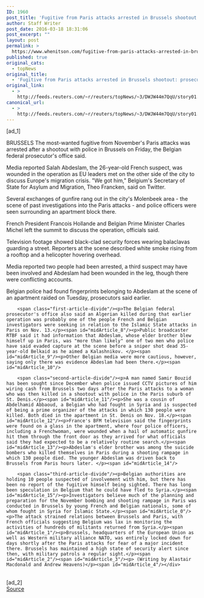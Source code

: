 ```yaml
---
ID: 1960
post_title: 'Fugitive from Paris attacks arrested in Brussels shootout: prosecutor'
author: Staff Writer
post_date: 2016-03-18 18:31:06
post_excerpt: ""
layout: post
permalink: >
  https://www.whenitson.com/fugitive-from-paris-attacks-arrested-in-brussels-shootout-prosecutor/
published: true
original_cats:
  - topNews
original_title:
  - 'Fugitive from Paris attacks arrested in Brussels shootout: prosecutor'
original_link:
  - >
    http://feeds.reuters.com/~r/reuters/topNews/~3/DWJW44m7QqU/story01.htm
canonical_url:
  - >
    http://feeds.reuters.com/~r/reuters/topNews/~3/DWJW44m7QqU/story01.htm
---
```

 [ad_1]
<br><div id="articleText">
<span id="midArticle_start"/>

<span id="midArticle_0"/><span class="focusParagraph" readability="4"><p><span class="articleLocation">BRUSSELS</span> The most-wanted fugitive from November's Paris attacks was arrested after a shootout with police in Brussels on Friday, the Belgian federal prosecutor's office said.</p></span><span id="midArticle_1"/><p>Media reported Salah Abdeslam, the 26-year-old French suspect, was wounded in the operation as EU leaders met on the other side of the city to discuss Europe's migration crisis. "We got him," Belgium's Secretary of State for Asylum and Migration, Theo Francken, said on Twitter.</p><span id="midArticle_2"/><p>Several exchanges of gunfire rang out in the city's Molenbeek area - the scene of past investigations into the Paris attacks - and police officers were seen surrounding an apartment block there.</p><span id="midArticle_3"/><p>French President Francois Hollande and Belgian Prime Minister Charles Michel left the summit to discuss the operation, officials said.     </p><span id="midArticle_4"/><p>Television footage showed black-clad security forces wearing balaclavas guarding a street. Reporters at the scene described white smoke rising from a rooftop and a helicopter hovering overhead.      </p><span id="midArticle_5"/><p>Media reported two people had been arrested, a third suspect may have been involved and Abdeslam had been wounded in the leg, though there were conflicting accounts.</p><span id="midArticle_6"/><p>Belgian police had found fingerprints belonging to Abdeslam at the scene of an apartment raided on Tuesday, prosecutors said earlier.</p><span id="midArticle_7"/>
        
        <span class="first-article-divide"/><p>The Belgian federal prosecutor's office also said an Algerian killed during that earlier operation was probably one of the people French and Belgian investigators were seeking in relation to the Islamic State attacks in Paris on Nov. 13.</p><span id="midArticle_8"/><p>Public broadcaster RTBF said it had information that Abdeslam, whose elder brother blew himself up in Paris, was "more than likely" one of two men who police have said evaded capture at the scene before a sniper shot dead 35-year-old Belkaid as he aimed a Kalashnikov. </p><span id="midArticle_9"/><p>Other Belgian media were more cautious, however, saying only there was evidence Abdeslam had been there.</p><span id="midArticle_10"/>
        
        <span class="second-article-divide"/><p>A man named Samir Bouzid has been sought since December when police issued CCTV pictures of him wiring cash from Brussels two days after the Paris attacks to a woman who was then killed in a shootout with police in the Paris suburb of St. Denis.</p><span id="midArticle_11"/><p>She was a cousin of Abdelhamid Abbaoud, a Belgian who had fought in Syria and is suspected of being a prime organizer of the attacks in which 130 people were killed. Both died in the apartment in St. Denis on Nov. 18.</p><span id="midArticle_12"/><p>France's BFM television said the fingerprints were found on a glass in the apartment, where four police officers, including a Frenchwoman, were wounded when a hail of automatic gunfire hit them through the front door as they arrived for what officials said they had expected to be a relatively routine search.</p><span id="midArticle_13"/><p>Abdeslam's elder brother was among the suicide bombers who killed themselves in Paris during a shooting rampage in which 130 people died. The younger Abdeslam was driven back to Brussels from Paris hours later. </p><span id="midArticle_14"/>
        
        <span class="third-article-divide"/><p>Belgian authorities are holding 10 people suspected of involvement with him, but there has been no report of the fugitive himself being sighted. There has long been speculation in Belgium that he could have fled to Syria.</p><span id="midArticle_15"/><p>Investigators believe much of the planning and preparation for the November bombing and shooting rampage in Paris was conducted in Brussels by young French and Belgian nationals, some of whom fought in Syria for Islamic State.</p><span id="midArticle_0"/><p>The attack strained relations between Brussels and Paris, with French officials suggesting Belgium was lax in monitoring the activities of hundreds of militants returned from Syria.</p><span id="midArticle_1"/><p>Brussels, headquarters of the European Union as well as Western military alliance NATO, was entirely locked down for days shortly after the Paris attacks for fear of a major incident there. Brussels has maintained a high state of security alert since then, with military patrols a regular sight.</p><span id="midArticle_2"/><span id="midArticle_3"/><p> (Writing by Alastair Macdonald and Andrew Heavens)</p><span id="midArticle_4"/></div>
<br>[ad_2]
<br><a href="http://feeds.reuters.com/~r/reuters/topNews/~3/DWJW44m7QqU/story01.htm">Source </a>